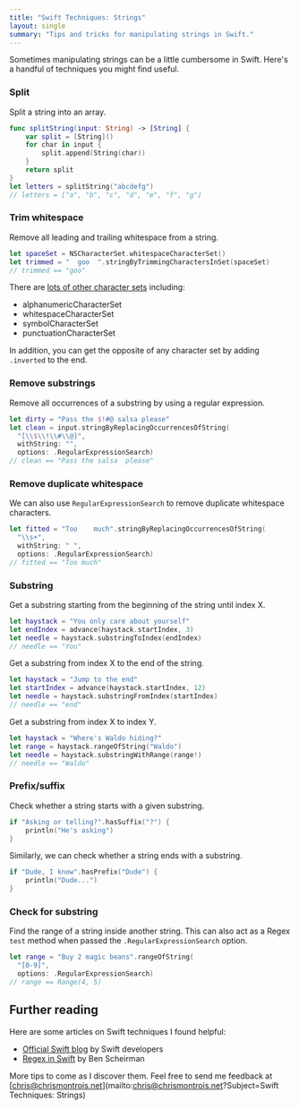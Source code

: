 ```yaml
---
title: "Swift Techniques: Strings"
layout: single
summary: "Tips and tricks for manipulating strings in Swift."
---
```


Sometimes manipulating strings can be a little cumbersome in Swift. Here's a handful of
techniques you might find useful.

### Split

Split a string into an array.

```swift
func splitString(input: String) -> [String] {
	var split = [String]()
	for char in input {
		split.append(String(char))
	}
	return split
}
let letters = splitString("abcdefg")
// letters = ["a", "b", "c", "d", "e", "f", "g"]
```

### Trim whitespace

Remove all leading and trailing whitespace from a string.

```swift
let spaceSet = NSCharacterSet.whitespaceCharacterSet()
let trimmed = "  goo  ".stringByTrimmingCharactersInSet(spaceSet)
// trimmed == "goo"
```

There are [lots of other character
sets](https://developer.apple.com/library/mac/documentation/Cocoa/Reference/Foundation/Classes/nscharacterset_Class/Reference/Reference.html) including:

* alphanumericCharacterSet
* whitespaceCharacterSet
* symbolCharacterSet
* punctuationCharacterSet

In addition, you can get the opposite of any character set by adding `.inverted`
to the end.

### Remove substrings

Remove all occurrences of a substring by using a regular expression.

```swift
let dirty = "Pass the $!#@ salsa please"
let clean = input.stringByReplacingOccurrencesOfString(
  "[\\$\\!\\#\\@]",
  withString: "",
  options: .RegularExpressionSearch)
// clean == "Pass the salsa  please"
```

### Remove duplicate whitespace

We can also use `RegularExpressionSearch` to remove duplicate whitespace characters.

```swift
let fitted = "Too    much".stringByReplacingOccurrencesOfString(
  "\\s+",
  withString: " ",
  options: .RegularExpressionSearch)
// fitted == "Too much"
```

### Substring

Get a substring starting from the beginning of the string until index X.

```swift
let haystack = "You only care about yourself"
let endIndex = advance(haystack.startIndex, 3)
let needle = haystack.substringToIndex(endIndex)
// needle == "You"
```

Get a substring from index X to the end of the string.

```swift
let haystack = "Jump to the end"
let startIndex = advance(haystack.startIndex, 12)
let needle = haystack.substringFromIndex(startIndex)
// needle == "end"
```

Get a substring from index X to index Y.

```swift
let haystack = "Where's Waldo hiding?"
let range = haystack.rangeOfString("Waldo")
let needle = haystack.substringWithRange(range!)
// needle == "Waldo"
```

### Prefix/suffix

Check whether a string starts with a given substring.

```swift
if "Asking or telling?".hasSuffix("?") {
	println("He's asking")
}
```

Similarly, we can check whether a string ends with a substring.

```swift
if "Dude, I know".hasPrefix("Dude") {
	println("Dude...")
}
```

### Check for substring

Find the range of a string inside another string. This can also act as a Regex `test` method when passed the `.RegularExpressionSearch` option.

```swift
let range = "Buy 2 magic beans".rangeOfString(
  "[0-9]",
  options: .RegularExpressionSearch)
// range == Range(4, 5)
```

## Further reading

Here are some articles on Swift techniques I found helpful:

* [Official Swift blog](https://developer.apple.com/swift/blog/) by Swift
    developers
* [Regex in Swift](http://benscheirman.com/2014/06/regex-in-swift/) by Ben
    Scheirman

More tips to come as I discover them. Feel free to send me feedback at
[chris@chrismontrois.net](mailto:chris@chrismontrois.net?Subject=Swift Techniques: Strings)
